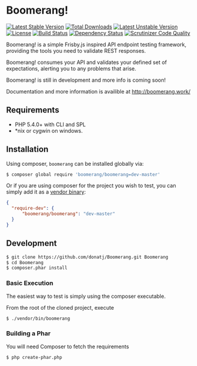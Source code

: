 # Boomerang!
[![Latest Stable Version](https://poser.pugx.org/boomerang/boomerang/v/stable.png)](https://packagist.org/packages/boomerang/boomerang) [![Total Downloads](https://poser.pugx.org/boomerang/boomerang/downloads.png)](https://packagist.org/packages/boomerang/boomerang) [![Latest Unstable Version](https://poser.pugx.org/boomerang/boomerang/v/unstable.png)](https://packagist.org/packages/boomerang/boomerang) [![License](https://poser.pugx.org/boomerang/boomerang/license.png)](https://packagist.org/packages/boomerang/boomerang) [![Build Status](https://travis-ci.org/donatj/Boomerang.png?branch=master)](https://travis-ci.org/donatj/Boomerang)
[![Dependency Status](https://www.versioneye.com/php/boomerang:boomerang/dev-master/badge.png)](https://www.versioneye.com/php/boomerang:boomerang/dev-master) [![Scrutinizer Code Quality](https://scrutinizer-ci.com/g/donatj/Boomerang/badges/quality-score.png?b=master)](https://scrutinizer-ci.com/g/donatj/Boomerang/?branch=master)

Boomerang! is a simple Frisby.js inspired API endpoint testing framework, providing the tools you need to validate REST responses.

Boomerang! consumes your API and validates your defined set of expectations, alerting you to any problems that arise.

Boomerang! is still in development and more info is coming soon!

Documentation and more information is availible at http://boomerang.work/

## Requirements

- PHP 5.4.0+ with CLI and SPL
- *nix or cygwin on windows.

## Installation

Using composer, `boomerang` can be installed globally via: 

```bash
$ composer global require 'boomerang/boomerang=dev-master'
```

Or if you are using composer for the project you wish to test, you can simply add it as a [vendor binary](https://getcomposer.org/doc/articles/vendor-binaries.md):

```json
{
  "require-dev": {
      "boomerang/boomerang": "dev-master"
  }
}
```

## Development

```bash
$ git clone https://github.com/donatj/Boomerang.git Boomerang
$ cd Boomerang
$ composer.phar install
```

### Basic Execution

The easiest way to test is simply using the composer executable.

From the root of the cloned project, execute 
```bash
$ ./vendor/bin/boomerang
```

### Building a Phar

You will need Composer to fetch the requirements

```bash
$ php create-phar.php
```
